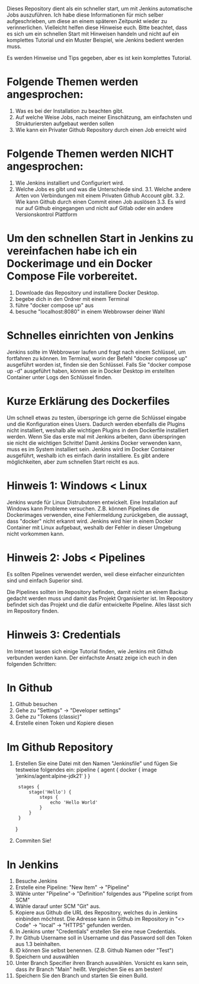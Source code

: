 Dieses Repository dient als ein schneller start, um mit Jenkins automatische Jobs auszuführen.
Ich habe diese Informationen für mich selber aufgeschrieben, um diese an einem späteren Zeitpunkt wieder zu verinnerlichen. 
Vielleicht helfen diese Hinweise euch. Bitte beachtet, dass es sich um ein schnellen Start mit Hinweisen handeln und nicht auf ein komplettes Tutorial und ein Muster Beispiel, wie Jenkins bedient werden muss.

Es werden Hinweise und Tips gegeben, aber es ist kein komplettes Tutorial. 

# Folgende Themen werden angesprochen:
1. Was es bei der Installation zu beachten gibt.
2. Auf welche Weise Jobs, nach meiner Einschätzung, am einfachsten und Strukturiersten aufgebaut werden sollen
3. Wie kann ein Privater Github Repository durch einen Job erreicht wird 

# Folgende Themen werden NICHT angesprochen:
1. Wie Jenkins installiert und Configuriert wird.
2. Welche Jobs es gibt und was die Unterschiede sind.
3.1. Welche andere Arten von Verbindungen mit einem Privaten Github Account gibt.
3.2. Wie kann Github durch einen Commit einen Job auslösen
3.3. Es wird nur auf Github eingegangen und nicht auf Gitlab oder ein andere Versionskontrol Plattform

# Um den schnellen Start in Jenkins zu vereinfachen habe ich ein Dockerimage und ein Docker Compose File vorbereitet.
1. Downloade das Repository und installiere Docker Desktop.
2. begebe dich in den Ordner mit einem Terminal
3. führe "docker compose up" aus
4. besuche "localhost:8080" in einem Webbrowser deiner Wahl

# Schnelles einrichten von Jenkins
Jenkins sollte im Webbrowser laufen und fragt nach einem Schlüssel, um fortfahren zu können. 
Im Terminal, worin der Befehl "docker compose up" ausgeführt worden ist, finden sie den Schlüssel.
Falls Sie "docker compose up -d" ausgeführt haben, können sie in Docker Desktop im erstellten Container unter Logs den Schlüssel finden.

# Kurze Erklärung des Dockerfiles
Um schnell etwas zu testen, überspringe ich gerne die Schlüssel eingabe und die Konfiguration eines Users.
Dadurch werden ebenfalls die Plugins nicht installiert, weshalb alle wichtigen Plugins in dem Dockerfile installiert werden.
Wenn Sie das erste mal mit Jenkins arbeiten, dann überspringen sie nicht die wichtigen Schritte!
Damit Jenkins Docker verwenden kann, muss es im System installiert sein. Jenkins wird im Docker Container ausgeführt, weshalb ich es einfach darin installiere. Es gibt andere möglichkeiten, aber zum schnellen Start reicht es aus.

# Hinweis 1: Windows < Linux
Jenkins wurde für Linux Distrubutoren entwickelt. 
Eine Installation auf Windows kann Probleme versuchen. Z.B. können Pipelines die Dockerimages verwenden, eine Fehlermeldung zurückgeben, die aussagt, dass "docker" nicht erkannt wird. 
Jenkins wird hier in einem Docker Container mit Linux aufgebaut, weshalb der Fehler in dieser Umgebung nicht vorkommen kann. 

# Hinweis 2: Jobs < Pipelines
Es sollten Pipelines verwendet werden, weil diese einfacher einzurichten sind und einfach Superior sind.

Die Pipelines sollten im Repository befinden, damit nicht an einem Backup gedacht werden muss und damit das Projekt Organisierter ist. 
Im Repository befindet sich das Projekt und die dafür entwickelte Pipeline.
Alles lässt sich im Repository finden.

# Hinweis 3: Credentials
Im Internet lassen sich einige Tutorial finden, wie Jenkins mit Github verbunden werden kann.
Der einfachste Ansatz zeige ich euch in den folgenden Schritten:
# In Github
1. Github besuchen
2. Gehe zu "Settings" -> "Developer settings"
3. Gehe zu "Tokens (classic)"
4. Erstelle einen Token und Kopiere diesen

# Im Github Repository
1. Erstellen Sie eine Datei mit den Namen "Jenkinsfile" und fügen Sie testweise folgendes ein:
    pipeline {
        agent {
            docker {
                image 'jenkins/agent:alpine-jdk21'
            }
        }
        
        stages {
            stage('Hello') {
                steps {
                    echo 'Hello World'
                }
            }
        }
    }
2. Commiten Sie!

# In Jenkins
1. Besuche Jenkins
2. Erstelle eine Pipeline: "New Item" -> "Pipeline"
3. Wähle unter "Pipeline"-> "Definition" folgendes aus "Pipeline script from SCM"
4. Wähle darauf unter SCM "Git" aus.
5. Kopiere aus Github die URL des Repository, welches du in Jenkins einbinden möchtest.
  Die Adresse kann in Github im Repository in "<> Code" -> "local" -> "HTTPS" gefunden werden.
6. In Jenkins unter "Credentials" erstellen Sie eine neue Credentials.
7. Ihr Github Username soll in Username und das Password soll den Token aus 1.3 beinhalten.
8. ID können Sie selbst benennen. (Z.B. Github Namen oder "Test")
9. Speichern und auswählen
10. Unter Branch Specifier ihren Branch auswählen. Vorsicht es kann sein, dass ihr Branch "Main" heißt. Vergleichen Sie es am besten!
11. Speichern Sie den Branch und starten Sie einen Build.


